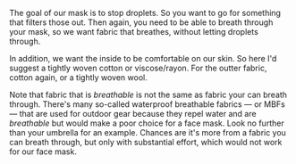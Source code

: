 The goal of our mask is to stop droplets. So you want to go for something that filters those out.
Then again, you need to be able to breath through your mask, so we want fabric that breathes, without letting droplets through.

In addition, we want the inside to be comfortable on our skin. So here I'd suggest a tightly woven cotton or viscose/rayon.
For the outter fabric, cotton again, or a tightly woven wool.

<Note>

Note that fabric that is _breathable_ is not the same as fabric your can breath through.
There's many so-called waterproof breathable fabrics — or MBFs — that are used for outdoor gear because they
repel water and are _breathable_ but would make a poor choice for a face mask.
Look no further than your umbrella for an example. Chances are it's more from a fabric you can breath through,
but only with substantial effort, which would not work for our face mask.

</Note>
